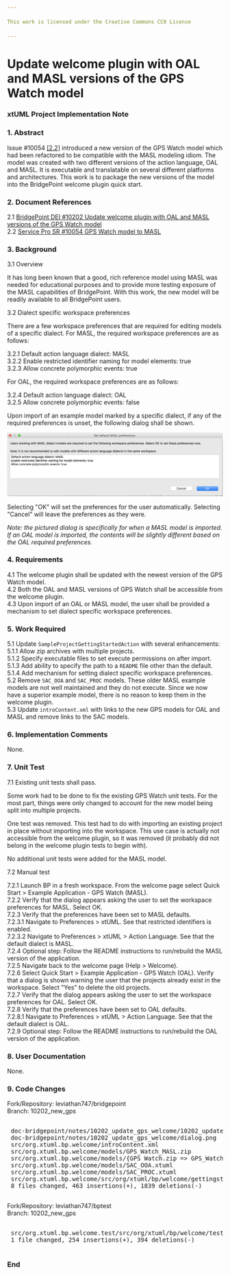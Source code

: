 ```yaml
---

This work is licensed under the Creative Commons CC0 License

---
```


# Update welcome plugin with OAL and MASL versions of the GPS Watch model
### xtUML Project Implementation Note

### 1. Abstract

Issue #10054 [[2.2]](#2.2) introduced a new version of the GPS Watch model
which had been refactored to be compatible with the MASL modeling idiom. The
model was created with two different versions of the action language, OAL and
MASL. It is executable and translatable on several different platforms and
architectures.  This work is to package the new versions of the model into the
BridgePoint welcome plugin quick start.

### 2. Document References

<a id="2.1"></a>2.1 [BridgePoint DEI #10202 Update welcome plugin with OAL and MASL versions of the GPS Watch model](https://support.onefact.net/issues/10202)  
<a id="2.2"></a>2.2 [Service Pro SR #10054 GPS Watch model to MASL](https://support.onefact.net/issues/10054)  

### 3. Background

3.1 Overview

It has long been known that a good, rich reference model using MASL was needed
for educational purposes and to provide more testing exposure of the MASL
capabilities of BridgePoint. With this work, the new model will be readily
available to all BridgePoint users.

3.2 Dialect specific workspace preferences

There are a few workspace preferences that are required for editing models of a
specific dialect. For MASL, the required workspace preferences are as follows:

3.2.1 Default action language dialect: MASL  
3.2.2 Enable restricted identifier naming for model elements: true  
3.2.3 Allow concrete polymorphic events: true  

For OAL, the required workspace preferences are as follows:

3.2.4 Default action language dialect: OAL  
3.2.5 Allow concrete polymorphic events: false  

Upon import of an example model marked by a specific dialect, if any of the
required preferences is unset, the following dialog shall be shown.

![dialog](dialog.png)

Selecting "OK" will set the preferences for the user automatically. Selecting
"Cancel" will leave the preferences as they were.

_Note: the pictured dialog is specifically for when a MASL model is imported. If
an OAL model is imported, the contents will be slightly different based on the
OAL required preferences._

### 4. Requirements

4.1 The welcome plugin shall be updated with the newest version of the GPS Watch
model.  
4.2 Both the OAL and MASL versions of GPS Watch shall be accessible from the
welcome plugin.  
4.3 Upon import of an OAL or MASL model, the user shall be provided a mechanism
to set dialect specific workspace preferences.  

### 5. Work Required

5.1 Update `SampleProjectGettingStartedAction` with several enhancements:  
5.1.1 Allow zip archives with multiple projects.  
5.1.2 Specify executable files to set execute permissions on after import.  
5.1.3 Add ability to specify the path to a `README` file other than the default.  
5.1.4 Add mechanism for setting dialect specific workspace preferences.  
5.2 Remove `SAC_OOA` and `SAC_PROC` models. These older MASL example models are
not well maintained and they do not execute. Since we now have a superior
example model, there is no reason to keep them in the welcome plugin.  
5.3 Update `introContent.xml` with links to the new GPS models for OAL and MASL
and remove links to the SAC models.  

### 6. Implementation Comments

None.

### 7. Unit Test

7.1 Existing unit tests shall pass.

Some work had to be done to fix the existing GPS Watch unit tests. For the most
part, things were only changed to account for the new model being split into
multiple projects.

One test was removed. This test had to do with importing an
existing project in place without importing into the workspace. This use case is
actually not accessible from the welcome plugin, so it was removed (it probably
did not belong in the welcome plugin tests to begin with).

No additional unit tests were added for the MASL model.

7.2 Manual test

7.2.1 Launch BP in a fresh workspace. From the welcome page select Quick Start >
Example Application - GPS Watch (MASL).  
7.2.2 Verify that the dialog appears asking the user to set the workspace
preferences for MASL. Select OK.  
7.2.3 Verify that the preferences have been set to MASL defaults.  
7.2.3.1 Navigate to Preferences > xtUML. See that restricted identifiers is
enabled.  
7.2.3.2 Navigate to Preferences > xtUML > Action Language. See that the default
dialect is MASL.  
7.2.4 Optional step: Follow the README instructions to run/rebuild the MASL
version of the application.  
7.2.5 Navigate back to the welcome page (Help > Welcome).  
7.2.6 Select Quick Start > Example Application - GPS Watch (OAL). Verify that a
dialog is shown warning the user that the projects already exist in the
workspace. Select "Yes" to delete the old projects.  
7.2.7 Verify that the dialog appears asking the user to set the workspace
preferences for OAL. Select OK.  
7.2.8 Verify that the preferences have been set to OAL defaults.  
7.2.8.1 Navigate to Preferences > xtUML > Action Language. See that the default
dialect is OAL.  
7.2.9 Optional step: Follow the README instructions to run/rebuild the OAL
version of the application.  

### 8. User Documentation

None.

### 9. Code Changes

Fork/Repository: leviathan747/bridgepoint  
Branch: 10202_new_gps  

<pre>

 doc-bridgepoint/notes/10202_update_gps_welcome/10202_update_gps_welcome_int.md                          |  146 +++++++++++++++++++
 doc-bridgepoint/notes/10202_update_gps_welcome/dialog.png                                               |  Bin 0 -> 106590 bytes
 src/org.xtuml.bp.welcome/introContent.xml                                                               |   20 ++-
 src/org.xtuml.bp.welcome/models/GPS_Watch_MASL.zip                                                      |  Bin 0 -> 27077691 bytes
 src/org.xtuml.bp.welcome/models/{GPS Watch.zip => GPS_Watch_OAL.zip}                                    |  Bin 2765650 -> 2368010 bytes
 src/org.xtuml.bp.welcome/models/SAC_OOA.xtuml                                                           | 1467 -------------------------------------------------------------------------------------------------------------------------------------------------------------------------------------------
 src/org.xtuml.bp.welcome/models/SAC_PROC.xtuml                                                          |  238 -------------------------------
 src/org.xtuml.bp.welcome/src/org/xtuml/bp/welcome/gettingstarted/SampleProjectGettingStartedAction.java |  431 +++++++++++++++++++++++++++++++++++++++----------------
 8 files changed, 463 insertions(+), 1839 deletions(-)

</pre>

Fork/Repository: leviathan747/bptest  
Branch: 10202_new_gps  

<pre>

 src/org.xtuml.bp.welcome.test/src/org/xtuml/bp/welcome/test/WelcomePageTestGPS.java | 648 ++++++++++++++++++++++++++++++++++++++++++++++++++++++++++++++++++++++++++++++++++------------------------------------------------------------------------------------------------------------------------------
 1 file changed, 254 insertions(+), 394 deletions(-)

</pre>

### End

